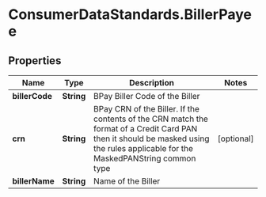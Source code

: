 # ConsumerDataStandards.BillerPayee

## Properties
Name | Type | Description | Notes
------------ | ------------- | ------------- | -------------
**billerCode** | **String** | BPay Biller Code of the Biller | 
**crn** | **String** | BPay CRN of the Biller. If the contents of the CRN match the format of a Credit Card PAN then it should be masked using the rules applicable for the MaskedPANString common type | [optional] 
**billerName** | **String** | Name of the Biller | 


